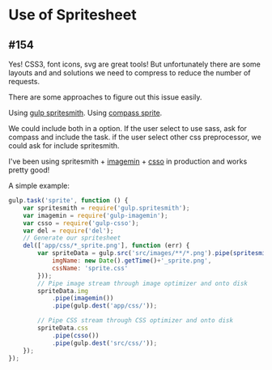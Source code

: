 # Use of Spritesheet

## #154

Yes! CSS3, font icons, svg are great tools! But unfortunately there are some layouts and and solutions we need to compress to reduce the number of requests.

There are some approaches to figure out this issue easily.

Using [gulp spritesmith](https://github.com/twolfson/gulp.spritesmith).
Using [compass sprite](http://compass-style.org/help/tutorials/spriting).

We could include both in a option. If the user select to use sass, ask for compass and include the task. if the user select other css preprocessor, we could ask for include spritesmith.

I've been using spritesmith + [imagemin](https://github.com/imagemin/imagemin) + [csso](https://github.com/ben-eb/gulp-csso) in production and works pretty good!

A simple example:
```js
gulp.task('sprite', function () {
    var spritesmith = require('gulp.spritesmith');
    var imagemin = require('gulp-imagemin');
    var csso = require('gulp-csso');
    var del = require('del');
    // Generate our spritesheet
    del(['app/css/*_sprite.png'], function (err) {
        var spriteData = gulp.src('src/images/**/*.png').pipe(spritesmith({
            imgName: new Date().getTime()+'_sprite.png',
            cssName: 'sprite.css'
        }));
        // Pipe image stream through image optimizer and onto disk
        spriteData.img
            .pipe(imagemin())
            .pipe(gulp.dest('app/css/'));

        // Pipe CSS stream through CSS optimizer and onto disk
        spriteData.css
            .pipe(csso())
            .pipe(gulp.dest('src/css/'));
    });
});
```
